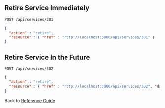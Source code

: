 ## Retire Service Immediately

```
POST /api/services/301
```

```json
{
  "action" : "retire",
  "resource" : { "href" : "http://localhost:3000/api/services/301" }
}
```

## Retire Service In the Future

```
POST /api/services/302
```

```json
{
  "action" : "retire",
  "resource" : { "href" : "http://localhost:3000/api/services/302", "date" : "06/24/2014", "warn" : "7"  }
}
```


Back to [Reference Guide](../reference.md)

